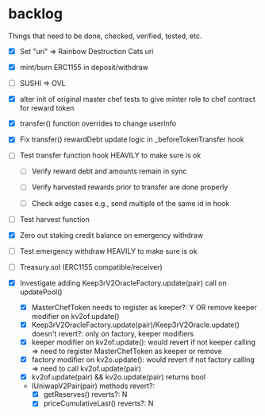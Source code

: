 # backlog

Things that need to be done, checked, verified, tested, etc.


- [x] Set "uri" => Rainbow Destruction Cats uri

- [x] mint/burn ERC1155 in deposit/withdraw

- [ ] SUSHI => OVL

- [x] alter init of original master chef tests to give minter role to chef contract for reward token

- [x] transfer() function overrides to change userInfo

- [x] Fix transfer() rewardDebt update logic in _beforeTokenTransfer hook

- [ ] Test transfer function hook HEAVILY to make sure is ok
  - [ ] Verify reward debt and amounts remain in sync
  - [ ] Verify harvested rewards prior to transfer are done properly
  - [ ] Check edge cases e.g., send multiple of the same id in hook


- [ ] Test harvest function

- [x] Zero out staking credit balance on emergency withdraw

- [ ] Test emergency withdraw HEAVILY to make sure is ok

- [ ] Treasury.sol (ERC1155 compatible/receiver)

- [x] Investigate adding Keep3rV2OracleFactory.update(pair) call on updatePool()
  - [x] MasterChefToken needs to register as keeper?: Y OR remove keeper modifier on kv2of.update()
  - [x] Keep3rV2OracleFactory.update(pair)/Keep3rV2Oracle.update() doesn't revert?: only on factory, keeper modifiers
  - [x] keeper modifier on kv2of.update(): would revert if not keeper calling => need to register MasterChefToken as keeper or remove
  - [x] factory modifier on kv2o.update(): would revert if not factory calling => need to call kv2of.update(pair)
  - [x] kv2of.update(pair) && kv2o.update(pair) returns bool
  - IUniwapV2Pair(pair) methods revert?:
    - [x] getReserves() reverts?: N
    - [x] priceCumulativeLast() reverts?: N
